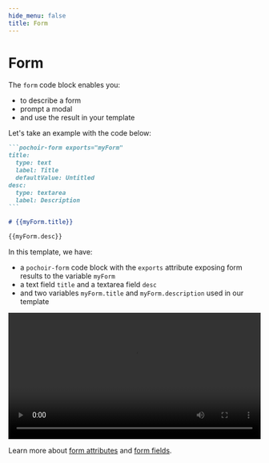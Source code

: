 ```yaml
---
hide_menu: false
title: Form
---
```

# Form

The `form` code block enables you:
- to describe a form
- prompt a modal
- and use the result in your template

Let's take an example with the code below:
````md
```pochoir-form exports="myForm"
title:
  type: text
  label: Title
  defaultValue: Untitled
desc:
  type: textarea
  label: Description
```

# {{myForm.title}}

{{myForm.desc}}
````

In this template, we have:
- a `pochoir-form` code block with the `exports` attribute exposing form results to the variable `myForm`
- a text field `title` and a textarea field `desc`
- and two variables `myForm.title` and `myForm.description` used in our template

<video src="/assets/demo-form.mp4" autoplay controls loop style="width: 100%"></video>

Learn more about [form attributes](/form/attributes/) and [form fields](/form/fields/).
